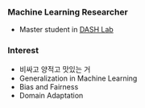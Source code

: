 ### Machine Learning Researcher
- Master student in [DASH Lab](https://dash-lab.github.io/)


### Interest
- 비싸고 양적고 맛있는 거
- Generalization in Machine Learning
- Bias and Fairness
- Domain Adaptation

<!--
Here are some ideas to get you started:

- 🔭 I’m currently working on ...
- 🌱 I’m currently learning ...
- 👯 I’m looking to collaborate on ...
- 🤔 I’m looking for help with ...
- 💬 Ask me about ...
- 📫 How to reach me: ...
- 😄 Pronouns: ...
- ⚡ Fun fact: ...
-->

